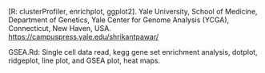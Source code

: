 [R: clusterProfiler, enrichplot, ggplot2].
Yale University, School of Medicine, Department of Genetics, Yale Center for Genome Analysis (YCGA), Connecticut,  New Haven, USA.
https://campuspress.yale.edu/shrikantpawar/

GSEA.Rd: Single cell data read, kegg gene set enrichment analysis, dotplot, ridgeplot, line plot, and GSEA plot, heat maps.
